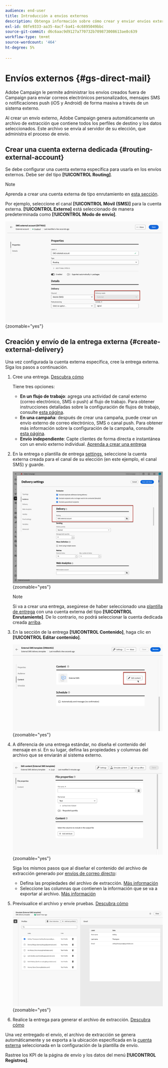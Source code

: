 ```yaml
---
audience: end-user
title: Introducción a envíos externos
description: Obtenga información sobre cómo crear y enviar envíos externos con Adobe Campaign Web
exl-id: 08fe9333-aa35-4acf-ba41-4c6895049bbc
source-git-commit: d6c6aac9d9127a770732b709873008613ae8c639
workflow-type: tm+mt
source-wordcount: '464'
ht-degree: 5%

---
```


# Envíos externos {#gs-direct-mail}

Adobe Campaign le permite administrar los envíos creados fuera de Campaign para enviar correos electrónicos personalizados, mensajes SMS o notificaciones push (iOS y Android) de forma masiva a través de un sistema externo.

<!--The supported channels are Email, Mobile (SMS), and Push (iOS and Android).-->

Al crear un envío externo, Adobe Campaign genera automáticamente un archivo de extracción que contiene todos los perfiles de destino y los datos seleccionados. Este archivo se envía al servidor de su elección, que administra el proceso de envío.

## Crear una cuenta externa dedicada {#routing-external-account}

Se debe configurar una cuenta externa específica para usarla en los envíos externos. Debe ser del tipo **[!UICONTROL Routing]**.

>[!NOTE]
>
>Aprenda a crear una cuenta externa de tipo enrutamiento en [esta sección](../administration/external-account.md#routing).

Por ejemplo, seleccione el canal **[!UICONTROL Móvil (SMS)]** para la cuenta externa. **[!UICONTROL Externo]** está seleccionado de manera predeterminada como **[!UICONTROL Modo de envío]**.

![Configuración del modo de envío de cuenta externa](../administration/assets/external-account-delivery-mode.png){zoomable="yes"}

## Creación y envío de la entrega externa {#create-external-delivery}

Una vez configurada la cuenta externa específica, cree la entrega externa. Siga los pasos a continuación.

1. Cree una entrega. [Descubra cómo](create-deliveries.md)

   Tiene tres opciones:

   * **En un flujo de trabajo**: agrega una actividad de canal externo (correo electrónico, SMS o push) al flujo de trabajo. Para obtener instrucciones detalladas sobre la configuración de flujos de trabajo, consulte [esta página](../workflows/gs-workflow-creation.md).
   * **En una campaña**: después de crear una campaña, puede crear un envío externo de correo electrónico, SMS o canal push. Para obtener más información sobre la configuración de la campaña, consulte [esta página](../campaigns/gs-campaigns.md).
   * **Envío independiente**: Capte clientes de forma directa e instantánea con un envío externo individual. [Aprenda a crear una entrega](../msg/gs-deliveries.md)

1. En la entrega o plantilla de entrega [settings](../advanced-settings/delivery-settings.md), seleccione la cuenta externa creada para el canal de su elección (en este ejemplo, el canal SMS) y guarde.

   ![Configuración de enrutamiento de envío externo](assets/external-delivery-routing.png){zoomable="yes"}

   >[!NOTE]
   >
   >Si va a crear una entrega, asegúrese de haber seleccionado una [plantilla de entrega](delivery-template.md) con una cuenta externa del tipo **[!UICONTROL Enrutamiento]**. De lo contrario, no podrá seleccionar la cuenta dedicada creada [arriba](#routing-external-account).

1. En la sección de la entrega **[!UICONTROL Contenido]**, haga clic en **[!UICONTROL Editar contenido]**.

   ![Editar contenido en envío externo](assets/external-delivery-edit-content.png){zoomable="yes"}

1. A diferencia de una entrega estándar, no diseña el contenido del mensaje en sí. En su lugar, defina las propiedades y columnas del archivo que se enviarán al sistema externo.

   ![Configuración de propiedades de archivo para envío externo](assets/external-delivery-file-properties.png){zoomable="yes"}

   Siga los mismos pasos que al diseñar el contenido del archivo de extracción generado por [envíos de correo directo](../direct-mail/content-direct-mail.md):

   * Defina las propiedades del archivo de extracción. [Más información](../direct-mail/content-direct-mail.md#properties)
   * Seleccione las columnas que contienen la información que se va a exportar al archivo. [Más información](../direct-mail/content-direct-mail.md#content)

1. Previsualice el archivo y envíe pruebas<!--not in UI right now - to check-->. [Descubra cómo](../direct-mail/send-direct-mail.md#preview-dm)

   ![Simular envío externo](assets/external-delivery-simulate.png){zoomable="yes"}

1. Realice la entrega para generar el archivo de extracción. [Descubra cómo](../direct-mail/send-direct-mail.md#send-dm)

Una vez entregado el envío, el archivo de extracción se genera automáticamente y se exporta a la ubicación especificada en la [cuenta externa](../administration/external-account.md#create-ext-account) seleccionada en la configuración de la plantilla de envío.

Rastree los KPI de la página de envío y los datos del menú **[!UICONTROL Registros]**.